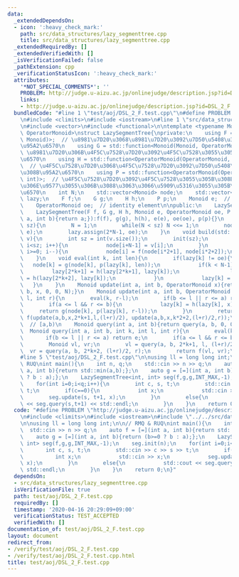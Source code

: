 ```yaml
---
data:
  _extendedDependsOn:
  - icon: ':heavy_check_mark:'
    path: src/data_structures/lazy_segmenttree.cpp
    title: src/data_structures/lazy_segmenttree.cpp
  _extendedRequiredBy: []
  _extendedVerifiedWith: []
  _isVerificationFailed: false
  _pathExtension: cpp
  _verificationStatusIcon: ':heavy_check_mark:'
  attributes:
    '*NOT_SPECIAL_COMMENTS*': ''
    PROBLEM: http://judge.u-aizu.ac.jp/onlinejudge/description.jsp?id=DSL_2_F
    links:
    - http://judge.u-aizu.ac.jp/onlinejudge/description.jsp?id=DSL_2_F
  bundledCode: "#line 1 \"test/aoj/DSL_2_F.test.cpp\"\n#define PROBLEM \"http://judge.u-aizu.ac.jp/onlinejudge/description.jsp?id=DSL_2_F\"\
    \n#include <climits>\n#include <iostream>\n#line 1 \"src/data_structures/lazy_segmenttree.cpp\"\
    \n#include <vector>\n#include <functional>\n\ntemplate <typename Monoid, typename\
    \ OperatorMonoid>\nstruct LazySegmentTree{\nprivate:\n    using F = std::function<Monoid(Monoid,\
    \ Monoid)>;  // \u8981\u7D20\u3068\u8981\u7D20\u3092\u7D50\u5408\u3055\u305B\u308B\
    \u95A2\u6570\n    using G = std::function<Monoid(Monoid, OperatorMonoid)>;  //\
    \ \u8981\u7D20\u306B\u4F5C\u7528\u7D20\u3092\u4F5C\u7528\u3055\u305B\u308B\u95A2\
    \u6570\n    using H = std::function<OperatorMonoid(OperatorMonoid, OperatorMonoid)>;\
    \  // \u4F5C\u7528\u7D20\u3068\u4F5C\u7528\u7D20\u3092\u7D50\u5408\u3055\u305B\
    \u308B\u95A2\u6570\n    using P = std::function<OperatorMonoid(OperatorMonoid,\
    \ int)>;  // \u4F5C\u7528\u7D20\u3092\u4F5C\u7528\u3055\u305B\u308B\u533A\u9593\
    \u306E\u9577\u3055\u306B\u3088\u3063\u3066\u5909\u5316\u3055\u305B\u308B\u95A2\
    \u6570\n    int N;\n    std::vector<Monoid> node;\n    std::vector<OperatorMonoid>\
    \ lazy;\n    F f;\n    G g;\n    H h;\n    P p;\n    Monoid e;  // identity element\n\
    \    OperatorMonoid oe;  // identity element\n\npublic:\n    LazySegmentTree(){}\n\
    \    LazySegmentTree(F f, G g, H h, Monoid e, OperatorMonoid oe, P p=[](OperatorMonoid\
    \ a, int b){return a;}):f(f), g(g), h(h), e(e), oe(oe), p(p){}\n    void init(int\
    \ sz){\n        N = 1;\n        while(N < sz) N <<= 1;\n        node.assign(2*N-1,\
    \ e);\n        lazy.assign(2*N-1, oe);\n    }\n    void build(std::vector<Monoid>&\
    \ v){\n        int sz = int(v.size());\n        init(sz);\n        for(int i=0;\
    \ i<sz; i++){\n            node[i+N-1] = v[i];\n        }\n        for(int i=N-2;\
    \ i>=0; i--){\n            node[i] = f(node[i*2+1], node[i*2+2]);\n        }\n\
    \    }\n    void eval(int k, int len){\n        if(lazy[k] != oe){\n         \
    \   node[k] = g(node[k], p(lazy[k], len));\n            if(k < N-1){\n       \
    \         lazy[2*k+1] = h(lazy[2*k+1], lazy[k]);\n                lazy[2*k+2]\
    \ = h(lazy[2*k+2], lazy[k]);\n            }\n            lazy[k] = oe;\n     \
    \   }\n    }\n    Monoid update(int a, int b, OperatorMonoid x){return update(a,\
    \ b, x, 0, 0, N);}\n    Monoid update(int a, int b, OperatorMonoid x, int k, int\
    \ l, int r){\n        eval(k, r-l);\n        if(b <= l || r <= a) return node[k];\n\
    \        if(a <= l && r <= b){\n            lazy[k] = h(lazy[k], x);\n       \
    \     return g(node[k], p(lazy[k], r-l));\n        }\n        return node[k] =\
    \ f(update(a,b,x,2*k+1,l,(l+r)/2), update(a,b,x,k*2+2,(l+r)/2,r));\n    }\n  \
    \  // [a,b)\n    Monoid query(int a, int b){return query(a, b, 0, 0, N);}\n  \
    \  Monoid query(int a, int b, int k, int l, int r){\n        eval(k, r-l);\n \
    \       if(b <= l || r <= a) return e;\n        if(a <= l && r <= b) return node[k];\n\
    \        Monoid vl, vr;\n        vl = query(a, b, 2*k+1, l, (l+r)/2);\n      \
    \  vr = query(a, b, 2*k+2, (l+r)/2, r);\n        return f(vl, vr);\n    }\n};\n\
    #line 5 \"test/aoj/DSL_2_F.test.cpp\"\n\nusing ll = long long int;\n\n// RMQ &\
    \ RUQ\nint main(){\n    int n, q;\n    std::cin >> n >> q;\n    auto f = [=](int\
    \ a, int b){return std::min(a,b);};\n    auto g = [=](int a, int b){return (b>=0\
    \ ? b : a);};\n    LazySegmentTree<int, int> seg(f,g,g,INT_MAX,-1);\n    seg.init(n);\n\
    \    for(int i=0;i<q;i++){\n        int c, s, t;\n        std::cin >> c >> s >>\
    \ t;\n        if(c==0){\n            int x;\n            std::cin >> x;\n    \
    \        seg.update(s, t+1, x);\n        }\n        else{\n            std::cout\
    \ << seg.query(s,t+1) << std::endl;\n        }\n    }\n    return 0;\n}\n"
  code: "#define PROBLEM \"http://judge.u-aizu.ac.jp/onlinejudge/description.jsp?id=DSL_2_F\"\
    \n#include <climits>\n#include <iostream>\n#include \"../../src/data_structures/lazy_segmenttree.cpp\"\
    \n\nusing ll = long long int;\n\n// RMQ & RUQ\nint main(){\n    int n, q;\n  \
    \  std::cin >> n >> q;\n    auto f = [=](int a, int b){return std::min(a,b);};\n\
    \    auto g = [=](int a, int b){return (b>=0 ? b : a);};\n    LazySegmentTree<int,\
    \ int> seg(f,g,g,INT_MAX,-1);\n    seg.init(n);\n    for(int i=0;i<q;i++){\n \
    \       int c, s, t;\n        std::cin >> c >> s >> t;\n        if(c==0){\n  \
    \          int x;\n            std::cin >> x;\n            seg.update(s, t+1,\
    \ x);\n        }\n        else{\n            std::cout << seg.query(s,t+1) <<\
    \ std::endl;\n        }\n    }\n    return 0;\n}"
  dependsOn:
  - src/data_structures/lazy_segmenttree.cpp
  isVerificationFile: true
  path: test/aoj/DSL_2_F.test.cpp
  requiredBy: []
  timestamp: '2020-04-16 20:29:09+09:00'
  verificationStatus: TEST_ACCEPTED
  verifiedWith: []
documentation_of: test/aoj/DSL_2_F.test.cpp
layout: document
redirect_from:
- /verify/test/aoj/DSL_2_F.test.cpp
- /verify/test/aoj/DSL_2_F.test.cpp.html
title: test/aoj/DSL_2_F.test.cpp
---
```

